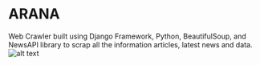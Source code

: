 # ARANA
Web Crawler built using Django Framework, Python, BeautifulSoup, and NewsAPI library to scrap all the information articles, latest news and data.<br>
![alt text](https://github.com/Anknoit/ARANA/blob/main/static/home/arana.gif?raw=true)

